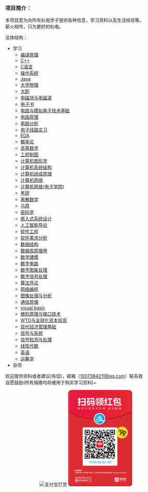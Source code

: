 ### 项目简介：</br>

本项目意为向所有杭电学子提供各种信息，学习资料以及生活经验等。</br>
薪火相传，只为更好的杭电。</br>

总体结构：

* 学习
  * [编译原理](./学习/编译原理)
  * [C++](./学习/C++)
  * [C语言](./学习/C语言)
  * [操作系统](./学习/操作系统)
  * [Java](./学习/Java)
  * [大学物理](./学习/大学物理)
  * [大职](./学习/大职)
  * [电磁场与电磁波](./学习/电磁场与电磁波)
  * [电子书](./学习/电子书)
  * [电路与模拟电子技术基础](./学习/电路与模拟电子技术基础)
  * [电路原理](./学习/电路原理) 
  * [电路分析](./学习/电路分析)
  * [电子线路实习](./学习/电子线路实习)
  * [EDA](./学习/EDA)
  * [概率论](./学习/概率论)
  * [高等数学](./学习/高等数学)
  * [工程制图](./学习/工程制图)
  * [计算机图形学](./学习/计算机图形学)
  * [计算机系统结构](./学习/计算机系统结构)
  * [计算机组成原理](./学习/计算机组成原理)
  * [计算机网络](./学习/计算机网络)
  * [计算机网络(电子学院)](./学习/计算机网络(电子学院))
  * [考研](./学习/考研)
  * [离散数学](./学习/离散数学)
  * [马原](./学习/马原)
  * [密码学](./学习/密码学)
  * [嵌入式系统设计](./学习/嵌入式系统设计)
  * [人工智能导论](./学习/人工智能导论)
  * [软件工程](./学习/软件工程)
  * [软件需求分析](./学习/软件需求分析)
  * [数据结构](./学习/数据结构)
  * [数据库原理甲](./学习/数据库原理甲)
  * [数学建模](./学习/数学建模)
  * [数字电路](./学习/数字电路)
  * [数字图象处理](./学习/数字图像处理)
  * [数字信号处理](./学习/数字信号处理)
  * [算法导论](./学习/算法导论)
  * [网络编程](./学习/网络编程)
  * [图像处理与分析](./学习/图像处理与分析)
  * [通信原理](./学习/通信原理)
  * [visual basic](./学习/visualBasic)
  * [微机原理与接口技术](./学习/微机原理与接口技术)
  * [WTO与全球化资本投资](./学习/WTO与全球化资本投资)
  * [现代经济管理基础](./学习/现代经济管理基础)
  * [信号与系统](./学习/信号与系统)
  * [信号检测与处理](./学习/信号检测与处理)
  * [线性代数](./学习/线性代数)
  * [英语](./学习/英语)
  * [运筹学](./学习/运筹学)
* 杂项

欢迎提供资料或者建议(有偿)，邮箱（1007384211@qq.com）联系我</br>
自愿鼓励(所有捐赠均将被用于购买学习资料)~

<div align="center">
  <img src="https://cdn.nlark.com/yuque/0/2020/png/662957/1606920788794-288ddf7d-0a79-4e99-a0a5-71603def1e81.png" height="300px" alt="支付宝打赏" >
  <img src="https://github.com/FengGuanxi/GitHub-/blob/master/%E5%86%AF%E5%86%A0%E7%8E%BA%E7%9A%84%E7%BA%A2%E5%8C%85%E4%BA%8C%E7%BB%B4%E7%A0%81.PNG" height="300px" alt="扫我领红包" >
</div>



